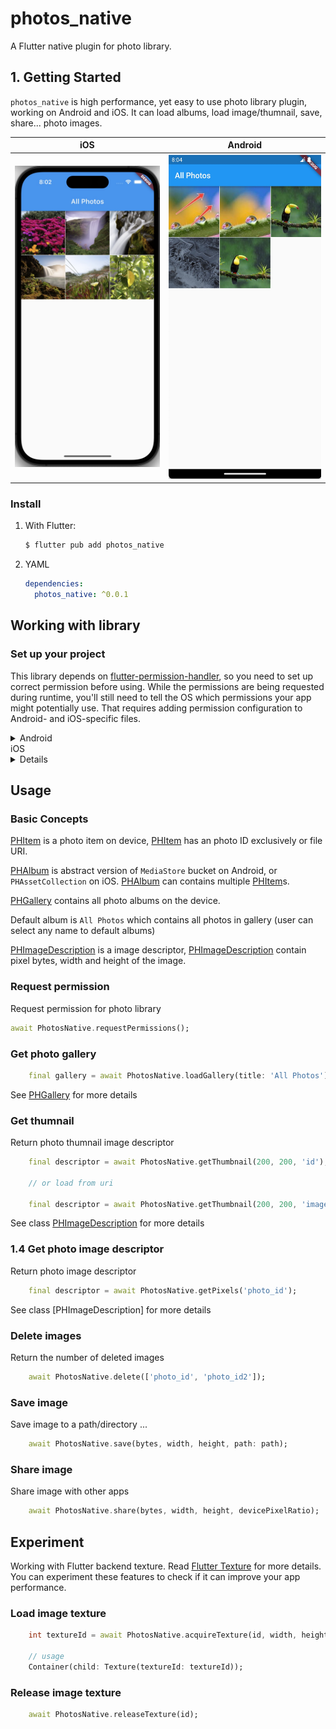 <!-- Copyright 2023 Annotium. All rights reserved. -->

# photos_native

A Flutter native plugin for photo library. 

## 1. Getting Started

`photos_native` is high performance, yet easy to use photo library plugin, working on Android and iOS. It can load albums, load image/thumnail, save, share... photo images. 

| iOS                          |                Android               |
| ---------------------------- | ------------------------------------ |
| ![ios](images/ios.jpg "iOS") | ![android](images/android.jpg "iOS") |

### Install

1. With Flutter:
    ```sh
    $ flutter pub add photos_native
    ```

2. YAML

    ```yaml
    dependencies:
      photos_native: ^0.0.1
    ```

## Working with library

### Set up your project

This library depends on [flutter-permission-handler](https://pub.dev/packages/permission_handler), so you need to set up correct permission before using.
While the permissions are being requested during runtime, you'll still need to tell the OS which permissions your app might potentially use. That requires adding permission configuration to Android- and iOS-specific files.

<details>
<summary>Android</summary>

You don't need to setup anything if you target `SDK 30` or above. 

If your `compileSdkVersion`/`targetSdkVersion` is `29`, you can consider adding `android:requestLegacyExternalStorage="true"`
to your `AndroidManifest.xml` in order to obtain resources:

```xml
<manifest xmlns:android="http://schemas.android.com/apk/res/android"
    package="com.example.your_package">

    <application android:label="{appName}"
        android:icon="@mipmap/ic_launcher"
        android:requestLegacyExternalStorage="true">
    </application>
</manifest>
```

</details>  

<summary>iOS</summary>
<details>
1. Add the following to your `Podfile` file:

```ruby
    post_install do |installer|
        installer.pods_project.targets.each do |target|
        ... # Here are some configurations automatically generated by flutter
    
        # Start of the permission_handler configuration
        target.build_configurations.each do |config|
            config.build_settings['GCC_PREPROCESSOR_DEFINITIONS'] ||= [
            '$(inherited)',
    
            ## dart: PermissionGroup.photos
            'PERMISSION_PHOTOS=1',
            ]
    
        end 
        # End of the permission_handler configuration
        end
    end
```
   
2. Config plist file
 Add key `NSPhotoLibraryUsageDescription` to the the `ios/Runner/Info.plist`:
    ```plist
    <key>NSPhotoLibraryUsageDescription</key>
    <string>In order to access your photo library</string>
    ```

</details>  

## Usage
### Basic Concepts

[PHItem]() is a photo item on device, [PHItem]() has an photo ID exclusively or file URI.

[PHAlbum]() is abstract version of `MediaStore` bucket on Android, or `PHAssetCollection` on iOS. [PHAlbum]() can contains multiple [PHItem]()s.

[PHGallery]() contains all photo albums on the device.

Default album is `All Photos` which contains all photos in gallery (user can select any name to default albums)

[PHImageDescription]() is a image descriptor, [PHImageDescription]() contain pixel bytes, width and height of the image.

### Request permission

Request permission for photo library

```dart
await PhotosNative.requestPermissions();
```

### Get photo gallery


```dart
    final gallery = await PhotosNative.loadGallery(title: 'All Photos');
```

See [PHGallery]() for more details

### Get thumnail

Return photo thumnail image descriptor

```dart
    final descriptor = await PhotosNative.getThumbnail(200, 200, 'id');

    // or load from uri

    final descriptor = await PhotosNative.getThumbnail(200, 200, 'image uri');
```

See class [PHImageDescription]() for more details

### 1.4 Get photo image descriptor

Return photo image descriptor
    
```dart
    final descriptor = await PhotosNative.getPixels('photo_id');
```

See class [PHImageDescription] for more details

### Delete images

Return the number of deleted images
```dart
    await PhotosNative.delete(['photo_id', 'photo_id2']);
```

### Save image

Save image to a path/directory ...

```dart
    await PhotosNative.save(bytes, width, height, path: path);
```

### Share image

Share image with other apps

```dart
    await PhotosNative.share(bytes, width, height, devicePixelRatio);
```

## Experiment

Working with Flutter backend texture. Read [Flutter Texture](https://api.flutter.dev/flutter/widgets/Texture-class.html) for more details. You can experiment these features to check if it can improve your app performance.

### Load image texture

```dart
    int textureId = await PhotosNative.acquireTexture(id, width, height);

    // usage
    Container(child: Texture(textureId: textureId));
```

### Release image texture

```dart
    await PhotosNative.releaseTexture(id);
```